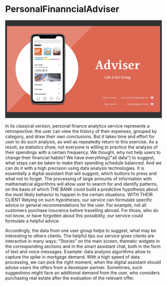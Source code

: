 # PersonalFinanncialAdviser

![alt text](https://github.com/EgorKurito/PersonalFinanncialAdviser/blob/main/images.png?raw=true)

In its classical version, personal finance analytics service represents
a retrospective: the user can view the history of their expenses,
grouped by category, and draw their own conclusions.
But it takes time and effort for user to do such analysis, as well as repeatedly return to this exercise.
As a result, as statistics show, not everyone is willing to practice
the analysis of their spendings with a certain frequency.
We thought, why not help users to change their financial habits?
We have everything(/"all data") to suggest, what steps can be taken to
make their spending schedule balanced. And we can
do it with a high precision using data analysis technologies.
It is essentially a digital assistant that will suggest, which buttons to press and
what not to forget. The processing of large amounts of information with mathematical
algorithms will allow user to search for and identify patterns, on the basis of which THE BANK could build a
predictive hypothesis about the most likely behavior to happen in the certain situations. WITH THEIR CLIENT Relying on
such hypotheses, our service can formulate specific advice or general
recommendations for the user. For example, not all customers purchase insurance before travelling abroad.
For those, who do not know, or have forgotten about this possibility, our service could formulate a
helpful advice.

Accordingly, the data from one user group helps to
suggest, what may be interesting to others clients.
The helpful tips our service gives clients are interactive in many ways:
"Stories" on the main screen, thematic widgets in the corresponding sections
and in the smart assistant chat, both in the form of text and
voice messages.
Example: data analysis algorithms allow to capture the spike in mortgage demand. With a high speed of data processing, we can pick
the right moment, when the digital assistant should advise users the offers from a developer partner. Sometimes, such suggestions might face
an additional demand from the user, who considers purchasing real estate after
the evaluation of the relevant offer.

